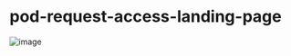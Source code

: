 # pod-request-access-landing-page
![image](https://user-images.githubusercontent.com/68321745/102976927-0777f600-454e-11eb-992c-17ad027f1fd7.png)
